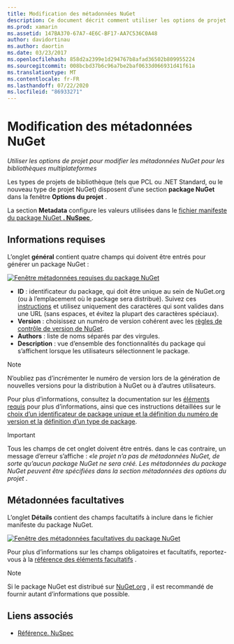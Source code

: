 ```yaml
---
title: Modification des métadonnées NuGet
description: Ce document décrit comment utiliser les options de projet pour modifier les métadonnées NuGet pour les bibliothèques multiplateformes. Il aborde les métadonnées obligatoires et facultatives.
ms.prod: xamarin
ms.assetid: 147BA370-67A7-4E6C-BF17-AA7C536C0A48
author: davidortinau
ms.author: daortin
ms.date: 03/23/2017
ms.openlocfilehash: 858d2a2399e1d294767b8afad36502b809955224
ms.sourcegitcommit: 008bcbd37b6c96a7be2baf0633d066931d41f61a
ms.translationtype: MT
ms.contentlocale: fr-FR
ms.lasthandoff: 07/22/2020
ms.locfileid: "86933271"
---
```

# <a name="editing-nuget-metadata"></a>Modification des métadonnées NuGet

_Utiliser les options de projet pour modifier les métadonnées NuGet pour les bibliothèques multiplateformes_

Les types de projets de bibliothèque (tels que PCL ou .NET Standard, ou le nouveau type de projet NuGet) disposent d’une section **package NuGet** dans la fenêtre **Options du projet** .

La section **Metadata** configure les valeurs utilisées dans le [fichier manifeste du package NuGet **. NuSpec** ](https://docs.microsoft.com/nuget/create-packages/creating-a-package#the-role-and-structure-of-the-nuspec-file).

## <a name="required-information"></a>Informations requises

L’onglet **général** contient quatre champs qui doivent être entrés pour générer un package NuGet :

[![Fenêtre métadonnées requises du package NuGet](metadata-images/metadata-general-sml.png)](metadata-images/metadata-general.png#lightbox)

- **ID** : identificateur du package, qui doit être unique au sein de NuGet.org (ou à l’emplacement où le package sera distribué). Suivez ces [instructions](https://docs.microsoft.com/nuget/create-packages/creating-a-package#choosing-a-unique-package-identifier-and-setting-the-version-number) et utilisez uniquement des caractères qui sont valides dans une URL (sans espaces, et évitez la plupart des caractères spéciaux).
- **Version** : choisissez un numéro de version cohérent avec les [règles de contrôle de version de NuGet](https://docs.microsoft.com/nuget/create-packages/dependency-versions).
- **Authors** : liste de noms séparés par des virgules.
- **Description** : vue d’ensemble des fonctionnalités du package qui s’affichent lorsque les utilisateurs sélectionnent le package.

> [!NOTE]
> N’oubliez pas d’incrémenter le numéro de version lors de la génération de nouvelles versions pour la distribution à NuGet ou à d’autres utilisateurs.

Pour plus d’informations, consultez la documentation sur les [éléments requis](https://docs.microsoft.com/nuget/schema/nuspec#required-metadata-elements) pour plus d’informations, ainsi que ces instructions détaillées sur le [choix d’un identificateur de package unique et la définition du numéro de version et la](https://docs.microsoft.com/nuget/create-packages/creating-a-package#choosing-a-unique-package-identifier-and-setting-the-version-number) [définition d’un type de package](https://docs.microsoft.com/nuget/create-packages/creating-a-package#setting-a-package-type).

> [!IMPORTANT]
> Tous les champs de cet onglet doivent être entrés. dans le cas contraire, un message d’erreur s’affiche : _«le projet n’a pas de métadonnées NuGet, de sorte qu’aucun package NuGet ne sera créé. Les métadonnées du package NuGet peuvent être spécifiées dans la section métadonnées des options du projet_ .

## <a name="optional-metadata"></a>Métadonnées facultatives

L’onglet **Détails** contient des champs facultatifs à inclure dans le fichier manifeste du package NuGet.

[![Fenêtre des métadonnées facultatives du package NuGet](metadata-images/metadata-detail-sml.png)](metadata-images/metadata-detail.png#lightbox)

Pour plus d’informations sur les champs obligatoires et facultatifs, reportez-vous à la [référence des éléments facultatifs](https://docs.microsoft.com/nuget/schema/nuspec#optional-metadata-elements) .

> [!NOTE]
> Si le package NuGet est distribué sur [NuGet.org](https://www.nuget.org) , il est recommandé de fournir autant d’informations que possible.

## <a name="related-links"></a>Liens associés

- [Référence. NuSpec](https://docs.microsoft.com/nuget/schema/nuspec#general-form-and-schema)
